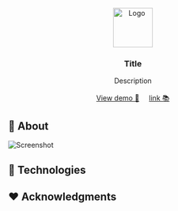 <br />
<div align="center">
  <a href="https://adrianogtl.github.io/REPO_NAME/">
    <img src=".github/logo.png" alt="Logo" width="80" height="80">
  </a>

<h3 align="center">Title</h3>

  <p align="center">
    Description
    <br />
    <br />
    <a href="https://adrianogtl.github.io/REPO_NAME/">View demo 👀</a>
    &nbsp;&nbsp;&nbsp;
    <a href="#">link 📚</a>

  </p>
</div>

## 🎯 About

![Screenshot](.github/screenshot.jpg)

## 🚀 Technologies

## ♥️ Acknowledgments
